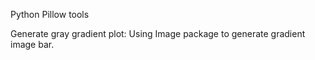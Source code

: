 Python Pillow tools

Generate gray gradient plot:
Using Image package to generate gradient image bar.
